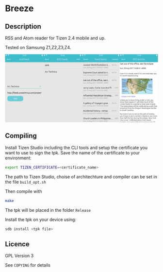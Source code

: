 # Breeze

## Description

RSS and Atom reader for Tizen 2.4 mobile and up.

Tested on Samsung Z1,Z2,Z3,Z4.

![Screenshots](assets/screenshots.png)

## Compiling

Install Tizen Studio including the CLI tools and setup the certificate you want
to use to sign the tpk.
Save the name of the certificate to your environment:

```bash
export TIZEN_CERTIFICATE=<certificate_name>
```


The path to Tizen Studio, choise of architechture and compiler can be set in
the file `build_opt.sh`

Then compile with
```bash
make
```
The tpk will be placed in the folder `Release`

Install the tpk on your device using:

```bash
sdb install <tpk file>
```

## Licence

GPL Version 3

See `COPYING` for details
